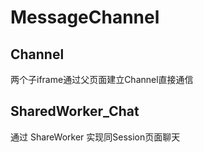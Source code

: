 # MessageChannel
## Channel
两个子iframe通过父页面建立Channel直接通信
## SharedWorker_Chat 
通过 ShareWorker 实现同Session页面聊天
